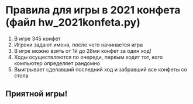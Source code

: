 # Правила для игры в 2021 конфета (файл hw_2021konfeta.py)
1. В игре 345 конфет
2. Игроки задают имена, после чего начинается игра
3. В игре можно взять от 1й до 28ми конфет за один ход!
4. Ходы осуществляются по очереди, первым ходит тот, кого компьютер определяет рандомно
5. Выигрывает сделавший последний ход и забравший все конфеты со стола
## Приятной игры!